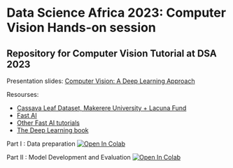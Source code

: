 # Data Science Africa 2023: Computer Vision Hands-on session

## Repository for Computer Vision Tutorial at DSA 2023

Presentation slides: [Computer Vision: A Deep Learning Approach](./Computer%20Vision_%20A%20deep%20learning%20approach_DSA2023_Kigali.pdf)

Resourses:
- [Cassava Leaf Dataset, Makerere University + Lacuna Fund](https://dataverse.harvard.edu/dataset.xhtml?persistentId=doi:10.7910/DVN/T4RB0B)
- [Fast AI](https://fast.ai)
- [Other Fast AI tutorials](https://www.fast.ai/)
- [The Deep Learning book](https://www.deeplearningbook.org/)

Part I : Data preparation [![Open In 
Colab](https://colab.research.google.com/assets/colab-badge.svg)](https://colab.research.google.com/drive/1nx024hhi31xmVXaPF0QQwAe9Z0ajNmSu?usp=sharing)

Part II : Model Development and Evaluation [![Open In 
Colab](https://colab.research.google.com/assets/colab-badge.svg)](https://colab.research.google.com/drive/1Gt_13_h6oPgCzuAUv_FbNHMk_rKJkQ5Z?usp=sharing)

